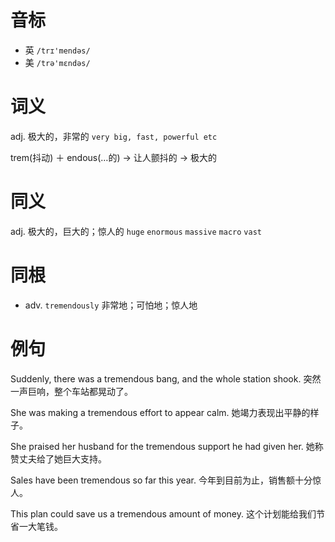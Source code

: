 # 音标

- 英 `/trɪ'mendəs/`
- 美 `/trə'mɛndəs/`

# 词义

adj. 极大的，非常的
`very big, fast, powerful etc`



trem(抖动) ＋ endous(…的) → 让人颤抖的 → 极大的

# 同义

adj. 极大的，巨大的；惊人的
`huge` `enormous` `massive` `macro` `vast`

# 同根

- adv. `tremendously` 非常地；可怕地；惊人地

# 例句

Suddenly, there was a tremendous bang, and the whole station shook.
突然一声巨响，整个车站都晃动了。

She was making a tremendous effort to appear calm.
她竭力表现出平静的样子。

She praised her husband for the tremendous support he had given her.
她称赞丈夫给了她巨大支持。

Sales have been tremendous so far this year.
今年到目前为止，销售额十分惊人。

This plan could save us a tremendous amount of money.
这个计划能给我们节省一大笔钱。


